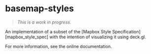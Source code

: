 # basemap-styles

> _This is a work in progress_.

An implementation of a subset of the [Mapbox Style
Specification][mapbox_style_spec] with the intention of visualizing it using deck.gl.

For more information, see the online documentation.
